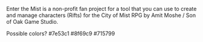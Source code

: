Enter the Mist is a non-profit fan project for a tool that you can use to create and manage characters (Rifts) for the City of Mist RPG by Amit Moshe / Son of Oak Game Studio.

Possible colors?
#7e53c1
#8f69c9
#715799
